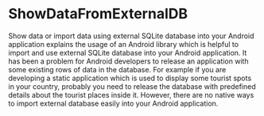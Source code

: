 # ShowDataFromExternalDB
Show data or  import data using external SQLite database into your Android application
 explains the usage of an Android library which is helpful to import and use external SQLite database into your Android application. It has been a problem for Android developers to release an application with some existing rows of data in the database. For example if you are developing a static application which is used to display some tourist spots in your country, probably you need to release the database with predefined details about the tourist places inside it. However, there are no native ways to import external database easily into your Android application.
